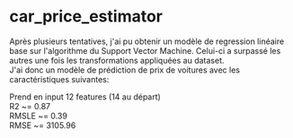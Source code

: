 # car_price_estimator  
Après plusieurs tentatives, j'ai pu obtenir un modèle de regression linéaire base sur l'algorithme du Support Vector Machine. Celui-ci a surpassé les autres une fois les transformations appliquées au dataset.  
J'ai donc un modèle de prédiction de prix de voitures avec les caractéristiques suivantes:

Prend en input 12 features (14 au départ)  
R2 ~= 0.87  
RMSLE ~= 0.39  
RMSE ~= 3105.96  
